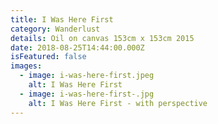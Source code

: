```yaml
---
title: I Was Here First
category: Wanderlust
details: Oil on canvas 153cm x 153cm 2015
date: 2018-08-25T14:44:00.000Z
isFeatured: false
images:
  - image: i-was-here-first.jpeg
    alt: I Was Here First
  - image: i-was-here-first-.jpg
    alt: I Was Here First - with perspective
---
```

